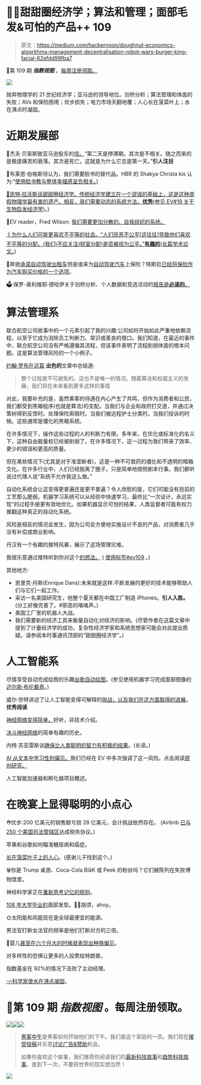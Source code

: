 # 🔮🐰甜甜圈经济学；算法和管理；面部毛发&可怕的产品++ 109

> 原文：<https://medium.com/hackernoon/doughnut-economics-algorithms-management-decentralisation-robot-wars-burger-king-facial-62efdd99fba7>

🚀第 109 期 ***指数视图*** 。[每周注册领取。](http://azeem.io/s)

![](img/100321267aa401098dd3bf9d9883c7cf.png)

抛弃物理学的 21 世纪经济学；亚马逊的领导地位。剑桥分析；算法管理和体面的失败；AVs 和保险困境；优步损失；电力市场天翻地覆；人心长在菠菜叶上；水在沸点时凝固。

# 近期发展部

💭杰夫·贝索斯致亚马逊股东的[信。](https://www.sec.gov/Archives/edgar/data/1018724/000119312517120198/d373368dex991.htm)“第二天是停滞期。其次是不相关。随之而来的是极度痛苦的衰落。其次是死亡。这就是为什么它总是第一天。”**引人注目**

🔫布莱恩·伯格斯坦认为，我们需要脸书的替代品。HBR 的 Shakya Christa kis 认为:“[使用脸书教与整体幸福感呈负相关。)](https://hbr.org/2017/04/a-new-more-rigorous-study-confirms-the-more-you-use-facebook-the-worse-you-feel)

[🍩凯特·拉沃斯谈甜甜圈经济学。传统经济学建立在一个谬误的基础上，这是这种虚假物理学最有害的遗产。相反，我们需要动态的系统方法。**优秀**(参见 EV#19 关于](https://www.theguardian.com/global-development-professionals-network/2017/apr/06/kate-raworth-doughnut-economics-new-economics)[生物启发经济学](https://www.getrevue.co/profile/azeem/issues/unethical-advertising-building-serendipity-bioeconomics-fun-with-deep-learning-issue-19-4838))。)

📣EV reader，Fred Wilson: [我们需要更加分散的、自我组织的系统。](http://avc.com/2017/04/decentralized-self-organizing-systems/)

[🖇️为什么人们可能更喜欢不平等的社会。“人们厌恶不公平[这往往]导致他们喜欢不平等的分配。(我们)不应关注(财富分配)是否被视为公平。”**有趣的**(长篇学术论文。)](https://www.nature.com/articles/s41562-017-0082)

🚨奔驰[承诺自动驾驶出租车](https://www.wired.com/2017/04/mercedes-promises-self-driving-taxis-just-three-years/?utm_campaign=Weekly%20Newsletters&utm_source=hs_email&utm_medium=email&utm_content=50359526&_hsenc=p2ANqtz-8UiQXhZWT-vnJDsSltI4cUihD4RzcGDzJBNTOr9uaVLnzksuzm3xdR8Bm2oy_pYMtjlQwOTKj--JIFodzfjEOs2KwIXw&_hsmi=50359526)但是谁来为[自动驾驶汽车](http://www.npr.org/sections/alltechconsidered/2017/04/03/522222975/self-driving-cars-raise-questions-about-who-carries-insurance?utm_medium=RSS&utm_campaign=alltechconsidered&utm_campaign=Weekly%20Newsletters&utm_source=hs_email&utm_medium=email&utm_content=50359526&_hsenc=p2ANqtz-9ZPW32CSOgs0KhjwWuRfQRzuxXTr0dOvcsh55nF4CTWdUzkdUw0T5fFOmK-s0qvIVu8budWl9BmLB8uoBueVLoS1cDmQ&_hsmi=50359526)上保险？特斯拉[已经将保险作为汽车购买价格的一个选项](https://www.thezebra.com/insurance-news/4098/tesla-opting-insure-cars/)。

🗳️·保罗-奥利维耶·德哈伊关于剑桥分析、个人数据和竞选活动的[报告是**必读的**。](https://docs.google.com/presentation/d/1k2Z1S_dglicLvQ6xCPErlv6AxWohm0TiiGwPCsQoe1Y/mobilepresent?slide=id.p)

# 算法管理系

联合航空公司故事中的一个元素引起了我的兴趣:公司如何开始如此严重地依赖流程，以至于它成为消除员工判断力、常识或善良的借口。我们知道，在最近的事件中，联合航空公司没有严格遵循其流程，但该事件表明了流程削弱体面的根本问题。这是算法管理风险的一个小例子。

[约翰·罗布在这篇](http://globalguerrillas.typepad.com/globalguerrillas/2017/04/algorithmic-dystopia.html) **出色的**文章中总结道:

> 整个过程是不可避免的。这也不是唯一的情况。随着算法和权威主义的发展，我们将在未来看到更多这样的事情

对此，我要补充的是，虽然乘客的待遇在内心产生了共鸣，但作为消费者和公民，我们都受到黑箱程序(也就是算法)的支配。当我们与企业和政府打交道，并通过决策树得到反馈时。处理保险索赔时。当我们被远程护士分类时。当我们投诉的时候。这些通常是僵化的黑箱系统。

在许多情况下，操作这些过程的人的判断力有限。多年来，在优化或标准化的名义下，这种自由裁量权已经被削弱了。在许多情况下，这一过程为我们带来了效率、更少的错误和更高的质量。

但在某些情况下(尤其是对于准垄断者)，这是一种不可救药的僵化和不透明的暗箱文化。在许多行业中，人们已经脱离了圈子，只是简单地按照剧本行事。我们都听说过代理人说“系统不允许我这么做。”

自动化系统会让这变得更普遍还是更不普遍？令人欣慰的是，它们可能没有目前的工艺那么脆弱。机器学习系统可以从经验中快速学习，最终比“一次设计，永远实现”的过程手册更有效地优化。如果机器显示可怕的结果，人类监督者可能有权力推翻这种真正的自动化系统。

风险是相反的情况会发生，因为公司会方便地实施设计不良的产品，对消费者几乎没有补偿或商业影响。

丹汉有一个有趣的推特风暴，展示了这场管理灾难。

我很乐意通过推特听到你对这个[的想法。](https://twitter.com/intent/tweet?button_hashtag=EV109) ( [使用标签#ev109](https://twitter.com/intent/tweet?button_hashtag=EV109) 。)

其他地方:

*   恩里克·丹斯(Enrique Dans):未来就是这样:不断发展的更好的技术能够帮助人们与它们一起工作。
*   采访一名美国研究生，他整个夏天都在中国工厂制造 iPhones。**引人入胜。**(分工好像完善了。#邪恶的咯咯声。)
*   美国工厂里的机器人大战。
*   我们需要新的经济工具来衡量自动化对经济的影响。(尽管作者在这篇文章中提到了计量经济学的成功，复杂性经济学家和系统思想家可能会对此提出质疑。请参阅本时事通讯顶部的“甜甜圈经济学”。)

# 人工智能系

尽情享受自动完成绘图的乐趣[谷歌自动绘图](https://aiexperiments.withgoogle.com/autodraw)。(参见使用机器学习完成面部图像的[迈尔斯·布伦戴奇](https://twitter.com/Miles_Brundage/status/852702824383352832)。)

威尔·奈特讲述了让人工智能变得可解释的[挑战，以及我们在这方面取得的进展](https://www.technologyreview.com/s/604087/the-dark-secret-at-the-heart-of-ai/)。**优秀阅读**

[神经网络变得简单。](https://techcrunch.com/2017/04/13/neural-networks-made-easy/)好听，非技术介绍。

[决斗神经网络](https://www.wired.com/2017/04/googles-dueling-neural-networks-spar-get-smarter-no-humans-required/)的简单有趣的历史。

内特·苏亚雷斯谈[确保比人类聪明的智力有积极的结果](https://intelligence.org/2017/04/12/ensuring/)。(长读。)

[AI 从文本中学习性别偏见。](http://spectrum.ieee.org/tech-talk/robotics/artificial-intelligence/ai-learns-gender-and-racial-biases-from-language)我们已经在 EV 中多次强调了这一风险。点击阅读[原创研究。](http://science.sciencemag.org/content/356/6334/183)

人工智能加速器和孵化器项目概述。

# 在晚宴上显得聪明的小点心

⛑优步:200 亿美元的销售额亏损 28 亿美元，会计挑战依然存在。 (Airbnb [已与 250 个美国司法管辖区](https://www.airbnbcitizen.com/airbnb-tax-facts/)达成税务协议。)

苹果和谷歌如何瞄准糖尿病和癌症。

[长在菠菜叶子上的人心](http://www.kurzweilai.net/scientists-grow-heart-tissue-on-spinach-leaves)。(感谢儿子找到这个。)

🗑你是 Trump 桌游、Coca-Cola BlāK 或 Peek 的粉丝吗？它们被陈列在失败博物馆里。

神经科学家正在[重新思考记忆的规则](https://www.sciencedaily.com/releases/2017/04/170406143936.htm)。

[108 年大学毕业的](https://www.reddit.com/r/dataisbeautiful/comments/64q73v/university_graduate_facial_hair_styles_18982008_oc/)面部发型。👨‍🎓胡须，ahoy。

🌞太阳能和风能现在是全球最便宜的能源。

男法官打断女法官的频率是他们打断对方的三倍。

🍼婴儿[甚至在六个月大的时候就表现出种族偏见](https://scienmag.com/infants-show-racial-bias-toward-members-of-own-race-and-against-those-of-other-races/)。

对多样性的恐惧让更多的人投票给特朗普。

指数基金在 92%的情况下击败了主动经理。

[💧🔥科学家使水在沸点凝固](http://bigthink.com/scotty-hendricks/ice-when-there-should-be-fire)。

# 🚀第 109 期 ***指数视图*** 。每周注册领取。

[![](img/50ef4044ecd4e250b5d50f368b775d38.png)](http://bit.ly/HackernoonFB)[![](img/979d9a46439d5aebbdcdca574e21dc81.png)](https://goo.gl/k7XYbx)[![](img/2930ba6bd2c12218fdbbf7e02c8746ff.png)](https://goo.gl/4ofytp)

> [黑客中午](http://bit.ly/Hackernoon)是黑客如何开始他们的下午。我们是这个家庭的一员。我们现在[接受投稿](http://bit.ly/hackernoonsubmission)并乐意[讨论广告&赞助](mailto:partners@amipublications.com)机会。
> 
> 如果你喜欢这个故事，我们推荐你阅读我们的[最新科技故事](http://bit.ly/hackernoonlatestt)和[趋势科技故事](https://hackernoon.com/trending)。直到下一次，不要把世界的现实想当然！

![](img/be0ca55ba73a573dce11effb2ee80d56.png)